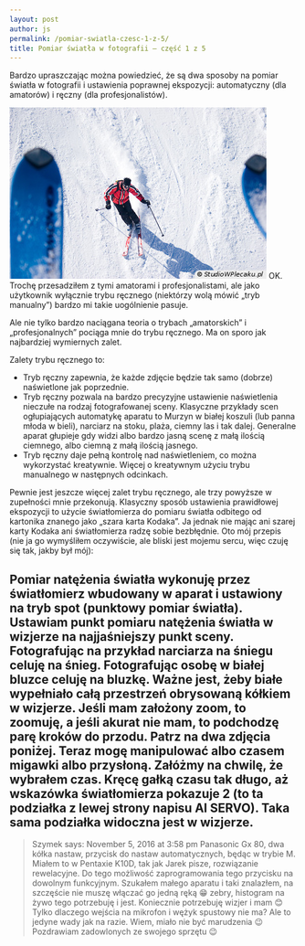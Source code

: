 ```yaml
---
layout: post
author: js
permalink: /pomiar-swiatla-czesc-1-z-5/
title: Pomiar światła w fotografii – część 1 z 5
---
```

Bardzo upraszczając można powiedzieć, że są dwa sposoby na pomiar światła w fotografii i ustawienia poprawnej ekspozycji: automatyczny (dla amatorów) i ręczny (dla profesjonalistów).

![](/assets/img/i060323011.jpg)
OK. Trochę przesadziłem z tymi amatorami i profesjonalistami, ale jako użytkownik wyłącznie trybu ręcznego (niektórzy wolą mówić „tryb manualny”) bardzo mi takie uogólnienie pasuje.

Ale nie tylko bardzo naciągana teoria o trybach „amatorskich” i „profesjonalnych” pociąga mnie do trybu ręcznego. Ma on sporo jak najbardziej wymiernych zalet.

Zalety trybu ręcznego to:

* Tryb ręczny zapewnia, że każde zdjęcie będzie tak samo (dobrze) naświetlone jak poprzednie.
* Tryb ręczny pozwala na bardzo precyzyjne ustawienie naświetlenia nieczułe na rodzaj fotografowanej sceny. Klasyczne przykłady scen ogłupiających automatykę aparatu to Murzyn w białej koszuli (lub panna młoda w bieli), narciarz na stoku, plaża, ciemny las i tak dalej. Generalne aparat głupieje gdy widzi albo bardzo jasną scenę z małą ilością ciemnego, albo ciemną z małą ilością jasnego.
* Tryb ręczny daje pełną kontrolę nad naświetleniem, co można wykorzystać kreatywnie. Więcej o kreatywnym użyciu trybu manualnego w następnych odcinkach.

Pewnie jest jeszcze więcej zalet trybu ręcznego, ale trzy powyższe w zupełności mnie przekonują.
Klasyczny sposób ustawienia prawidłowej ekspozycji to użycie światłomierza do pomiaru światła odbitego od kartonika znanego jako „szara karta Kodaka”. Ja jednak nie mając ani szarej karty Kodaka ani światłomierza radzę sobie bezbłędnie. Oto mój przepis (nie ja go wymyśliłem oczywiście, ale bliski jest mojemu sercu, więc czuję się tak, jakby był mój):

Pomiar natężenia światła wykonuję przez światłomierz wbudowany w aparat i ustawiony na tryb spot (punktowy pomiar światła).
Ustawiam punkt pomiaru natężenia światła w wizjerze na najjaśniejszy punkt sceny. Fotografując na przykład narciarza na śniegu celuję na śnieg. Fotografując osobę w białej bluzce celuję na bluzkę. Ważne jest, żeby białe wypełniało całą przestrzeń obrysowaną kółkiem w wizjerze. Jeśli mam założony zoom, to zoomuję, a jeśli akurat nie mam, to podchodzę parę kroków do przodu. Patrz na dwa zdjęcia poniżej.
Teraz mogę manipulować albo czasem migawki albo przysłoną. Załóżmy na chwilę, że wybrałem czas. Kręcę gałką czasu tak długo, aż wskazówka światłomierza pokazuje 2 (to ta podziałka z lewej strony napisu AI SERVO). Taka sama podziałka widoczna jest w wizjerze.
---------------

> Szymek says:
> November 5, 2016 at 3:58 pm
> Panasonic Gx 80, dwa kółka nastaw, przycisk do nastaw automatycznych, będąc w trybie M. Miałem to w Pentaxie K10D, tak jak Jarek pisze, rozwiązanie rewelacyjne. Do tego możliwość zaprogramowania tego przycisku na dowolnym funkcyjnym. Szukałem małego aparatu i taki znalazłem, na szczęście nie muszę włączać go jedną ręką 😁 zebry, histogram na żywo tego potrzebuję i jest. Koniecznie potrzebuję wizjer i mam 😊 Tylko dlaczego wejścia na mikrofon i wężyk spustowy nie ma? Ale to jedyne wady jak na razie. Wiem, miało nie być marudzenia 😉
> Pozdrawiam zadowlonych ze swojego sprzętu 😉
